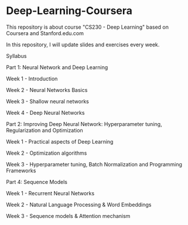 # Deep-Learning-Coursera
This repository is about course "CS230 - Deep Learning" based on Coursera and Stanford.edu.com

In this repository, I will update slides and exercises every week.

Syllabus

Part 1: Neural Network and Deep Learning

  Week 1 - Introduction

  Week 2 - Neural Networks Basics

  Week 3 - Shallow neural networks

  Week 4 - Deep Neural Networks

Part 2: Improving Deep Neural Network: Hyperparameter tuning, Regularization and Optimization

  Week 1 - Practical aspects of Deep Learning

  Week 2 - Optimization algorithms

  Week 3 - Hyperparameter tuning, Batch Normalization and Programming Frameworks

Part 4: Sequence Models

  Week 1 - Recurrent Neural Networks

  Week 2 - Natural Language Processing & Word Embeddings

  Week 3 - Sequence models & Attention mechanism
